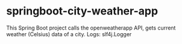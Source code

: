 # springboot-city-weather-app

This Spring Boot project calls the openweatherapp API, gets current weather (Celsius) data of a city.
Logs: slf4j.Logger

